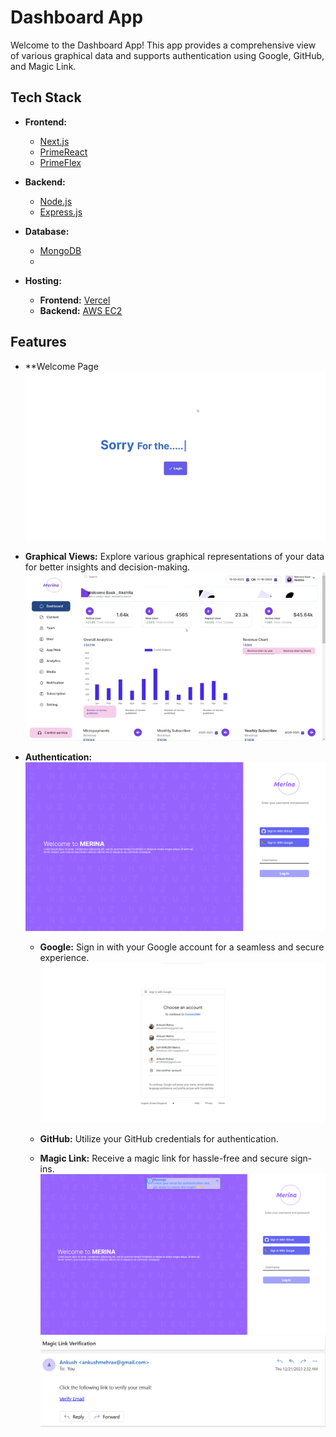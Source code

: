 # Dashboard App

Welcome to the Dashboard App! This app provides a comprehensive view of various graphical data and supports authentication using Google, GitHub, and Magic Link.

## Tech Stack

- **Frontend:**
  - [Next.js](https://nextjs.org/)
  - [PrimeReact](https://www.primefaces.org/primereact/)
  - [PrimeFlex](https://www.primefaces.org/primeflex/)

- **Backend:**
  - [Node.js](https://nodejs.org/)
  - [Express.js](https://expressjs.com/)

- **Database:**
  - [MongoDB](https://www.mongodb.com/)
  - 
- **Hosting:**
  - **Frontend:** [Vercel](https://dairfrontend-mehraankush.vercel.app/)
  - **Backend:** [AWS EC2](https://aws.amazon.com/ec2/)

## Features
- **Welcome Page
   ![HomePage](https://github.com/mehraankush/TypeScript/blob/main/dair/home.gif)
  
- **Graphical Views:** Explore various graphical representations of your data for better insights and decision-making.
   ![Dashboard](https://github.com/mehraankush/TypeScript/blob/main/dair/Dashboard.gif)
  
- **Authentication:**
   ![SignUpMethods](https://github.com/mehraankush/TypeScript/blob/main/dair/loginmethods.png)
  
  - **Google:** Sign in with your Google account for a seamless and secure experience.
     ![Google](https://github.com/mehraankush/TypeScript/blob/main/dair/google.png)
    
  - **GitHub:** Utilize your GitHub credentials for authentication.
  - **Magic Link:** Receive a magic link for hassle-free and secure sign-ins.
     ![SendingMagicLink](https://github.com/mehraankush/TypeScript/blob/main/dair/magiclink.png)
     ![Mailrecieved](https://github.com/mehraankush/TypeScript/blob/main/dair/Screenshot%202023-12-21%20025134.png)
